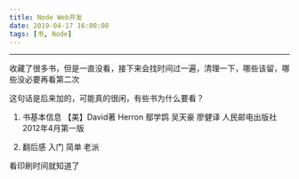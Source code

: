 ```yaml
---
title: Node Web开发
date: 2019-04-17 16:00:08
tags: [书, Node]
---
```


------

收藏了很多书，但是一直没看，接下来会找时间过一遍，清理一下，哪些该留，哪些没必要再看第二次

这句话是后来加的，可能真的很闲，有些书为什么要看？

1. 书基本信息
【美】David著  Herron 鄢学鹍 吴天豪 廖健译
人民邮电出版社 2012年4月第一版


2. 翻后感
入门
简单
老派

看印刷时间就知道了